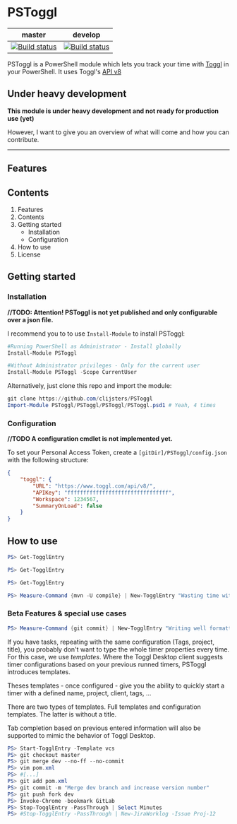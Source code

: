 # PSToggl

| master | develop |
| ------ | ------- |
| [![Build status](https://ci.appveyor.com/api/projects/status/c6u0f4gk3ibxwa46/branch/master?svg=true)](https://ci.appveyor.com/project/Clijsters/pstoggl/branch/master) | [![Build status](https://ci.appveyor.com/api/projects/status/c6u0f4gk3ibxwa46/branch/develop?svg=true)](https://ci.appveyor.com/project/Clijsters/pstoggl/branch/develop) |

PSToggl is a PowerShell module which lets you track your time with [Toggl](https://toggl.com/) in your PowerShell.
It uses Toggl's [API v8](https://github.com/toggl/toggl_api_docs/blob/master/toggl_api.md)

## Under heavy development

**This module is under heavy development and not ready for production use (yet)**

However, I want to give you an overview of what will come and how you can contribute.

____


## Features

## Contents

 1. Features
 2. Contents
 3. Getting started
    - Installation
    - Configuration
 2. How to use
 3. License

## Getting started

### Installation

**//TODO: Attention! PSToggl is not yet published and only configurable over a json file.**

I recommend you to to use `Install-Module` to install PSToggl:

````PowerShell
#Running PowerShell as Administrator - Install globally
Install-Module PSToggl

#Without Administrator privileges - Only for the current user
Install-Module PSToggl -Scope CurrentUser
````

Alternatively, just clone this repo and import the module:

````PowerShell
git clone https://github.com/clijsters/PSToggl
Import-Module PSToggl/PSToggl/PSToggl/PSToggl.psd1 # Yeah, 4 times 
````

### Configuration

**//TODO A configuration cmdlet is not implemented yet.**

To set your Personal Access Token, create a `[gitDir]/PSToggl/config.json` with the following structure:

````json
{
    "toggl": {
        "URL": "https://www.toggl.com/api/v8/",
        "APIKey": "ffffffffffffffffffffffffffffffff",
        "Workspace": 1234567,
        "SummaryOnLoad": false
    }
}
````

## How to use

````PowerShell
PS> Get-TogglEntry
````

````PowerShell
PS> Get-TogglEntry
````

````PowerShell
PS> Get-TogglEntry
````

````PowerShell
PS> Measure-Command {mvn -U compile} | New-TogglEntry "Wasting time with coffee..."
````

### Beta Features & special use cases

````PowerShell
PS> Measure-Command {git commit} | New-TogglEntry "Writing well formatted, meaningful git commit messages" -Tags @("efficiency", "Drumherum")
````

If you have tasks, repeating with the same configuration (Tags, project, title), you probably don't want to type the whole timer properties every time.  
For this case, we use _templates_. Where the Toggl Desktop client suggests timer configurations based on your previous runned timers, PSToggl introduces templates.

Theses templates - once configured - give you the ability to quickly start a timer with a defined name, project, client, tags, ...

There are two types of templates. Full templates and configuration templates. The latter is without a title.

Tab completion based on previous entered information will also be supported to mimic the behavior of Toggl Desktop.

````PowerShell
PS> Start-TogglEntry -Template vcs
PS> git checkout master
PS> git merge dev --no-ff --no-commit
PS> vim pom.xml
PS> #[...]
PS> git add pom.xml
PS> git commit -m "Merge dev branch and increase version number"
PS> git push fork dev
PS> Invoke-Chrome -bookmark GitLab
PS> Stop-TogglEntry -PassThrough | Select Minutes
PS> #Stop-TogglEntry -PassThrough | New-JiraWorklog -Issue Proj-12
````
